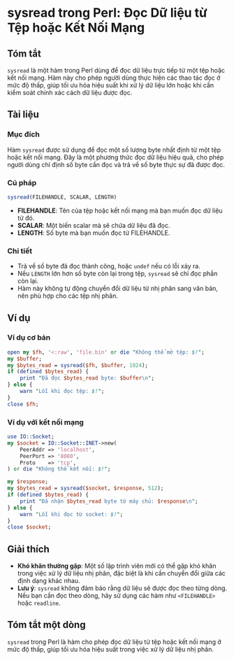 <!--
Meta Description: # sysread trong Perl: Đọc Dữ liệu từ Tệp hoặc Kết Nối Mạng ## Tóm tắt `sysread` là một hàm trong Perl dùng để đọc dữ liệu trực tiếp từ một tệp hoặc kế...
Meta Keywords: đọc, liệu, sysread, tệp, hoặc
-->

# sysread trong Perl: Đọc Dữ liệu từ Tệp hoặc Kết Nối Mạng

## Tóm tắt
`sysread` là một hàm trong Perl dùng để đọc dữ liệu trực tiếp từ một tệp hoặc kết nối mạng. Hàm này cho phép người dùng thực hiện các thao tác đọc ở mức độ thấp, giúp tối ưu hóa hiệu suất khi xử lý dữ liệu lớn hoặc khi cần kiểm soát chính xác cách dữ liệu được đọc.

## Tài liệu
### Mục đích
Hàm `sysread` được sử dụng để đọc một số lượng byte nhất định từ một tệp hoặc kết nối mạng. Đây là một phương thức đọc dữ liệu hiệu quả, cho phép người dùng chỉ định số byte cần đọc và trả về số byte thực sự đã được đọc.

### Cú pháp
```perl
sysread(FILEHANDLE, SCALAR, LENGTH)
```

- **FILEHANDLE**: Tên của tệp hoặc kết nối mạng mà bạn muốn đọc dữ liệu từ đó.
- **SCALAR**: Một biến scalar mà sẽ chứa dữ liệu đã đọc.
- **LENGTH**: Số byte mà bạn muốn đọc từ FILEHANDLE.

### Chi tiết
- Trả về số byte đã đọc thành công, hoặc `undef` nếu có lỗi xảy ra.
- Nếu `LENGTH` lớn hơn số byte còn lại trong tệp, `sysread` sẽ chỉ đọc phần còn lại.
- Hàm này không tự động chuyển đổi dữ liệu từ nhị phân sang văn bản, nên phù hợp cho các tệp nhị phân.

## Ví dụ
### Ví dụ cơ bản
```perl
open my $fh, '<:raw', 'file.bin' or die "Không thể mở tệp: $!";
my $buffer;
my $bytes_read = sysread($fh, $buffer, 1024);
if (defined $bytes_read) {
    print "Đã đọc $bytes_read byte: $buffer\n";
} else {
    warn "Lỗi khi đọc tệp: $!";
}
close $fh;
```

### Ví dụ với kết nối mạng
```perl
use IO::Socket;
my $socket = IO::Socket::INET->new(
    PeerAddr => 'localhost',
    PeerPort => '8080',
    Proto    => 'tcp',
) or die "Không thể kết nối: $!";

my $response;
my $bytes_read = sysread($socket, $response, 512);
if (defined $bytes_read) {
    print "Đã nhận $bytes_read byte từ máy chủ: $response\n";
} else {
    warn "Lỗi khi đọc từ socket: $!";
}
close $socket;
```

## Giải thích
- **Khó khăn thường gặp**: Một số lập trình viên mới có thể gặp khó khăn trong việc xử lý dữ liệu nhị phân, đặc biệt là khi cần chuyển đổi giữa các định dạng khác nhau.
- **Lưu ý**: `sysread` không đảm bảo rằng dữ liệu sẽ được đọc theo từng dòng. Nếu bạn cần đọc theo dòng, hãy sử dụng các hàm như `<FILEHANDLE>` hoặc `readline`.

## Tóm tắt một dòng
`sysread` trong Perl là hàm cho phép đọc dữ liệu từ tệp hoặc kết nối mạng ở mức độ thấp, giúp tối ưu hóa hiệu suất trong việc xử lý dữ liệu nhị phân.